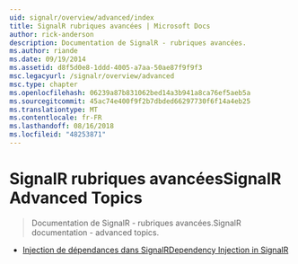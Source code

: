 ```yaml
---
uid: signalr/overview/advanced/index
title: SignalR rubriques avancées | Microsoft Docs
author: rick-anderson
description: Documentation de SignalR - rubriques avancées.
ms.author: riande
ms.date: 09/19/2014
ms.assetid: d8f5d0e8-1ddd-4005-a7aa-50ae87f9f9f3
msc.legacyurl: /signalr/overview/advanced
msc.type: chapter
ms.openlocfilehash: 06239a87b831062bed14a3b941a8ca76ef5aeb5a
ms.sourcegitcommit: 45ac74e400f9f2b7dbded66297730f6f14a4eb25
ms.translationtype: MT
ms.contentlocale: fr-FR
ms.lasthandoff: 08/16/2018
ms.locfileid: "48253871"
---
```

<a name="signalr-advanced-topics"></a><span data-ttu-id="a084c-103">SignalR rubriques avancées</span><span class="sxs-lookup"><span data-stu-id="a084c-103">SignalR Advanced Topics</span></span>
====================
> <span data-ttu-id="a084c-104">Documentation de SignalR - rubriques avancées.</span><span class="sxs-lookup"><span data-stu-id="a084c-104">SignalR documentation - advanced topics.</span></span>


- [<span data-ttu-id="a084c-105">Injection de dépendances dans SignalR</span><span class="sxs-lookup"><span data-stu-id="a084c-105">Dependency Injection in SignalR</span></span>](dependency-injection.md)
